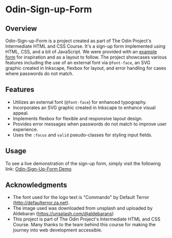 # Odin-Sign-up-Form

## Overview

Odin-Sign-up-Form is a project created as part of The Odin Project's Intermediate HTML and CSS Course. It's a sign-up form implemented using HTML, CSS, and a bit of JavaScript. We were provided with an [example form](sign-up-form-example.png) for inspiration and as a layout to follow. The project showcases various features including the use of an external font via `@font-face`, an SVG graphic created in Inkscape, flexbox for layout, and error handling for cases where passwords do not match.

## Features

- Utilizes an external font (`@font-face`) for enhanced typography.
- Incorporates an SVG graphic created in Inkscape to enhance visual appeal.
- Implements flexbox for flexible and responsive layout design.
- Provides error messages when passwords do not match to improve user experience.
- Uses the `:focus` and `valid` pseudo-classes for styling input fields.

## Usage

To see a live demonstration of the sign-up form, simply visit the following link: [Odin-Sign-Up-Form Demo](https://ogmui.github.io/Odin-Sign-up-Form/)

## Acknowledgments

- The font used for the logo text is "Commando" by Default Terror (http://defaulterror.za.net).
- The image used was downloaded from unsplash and uploaded by Aldebaran (https://unsplash.com/@aldebarans)
- This project is part of The Odin Project's Intermediate HTML and CSS Course. Many thanks to the team behind this course for making the journey into web development accessible.